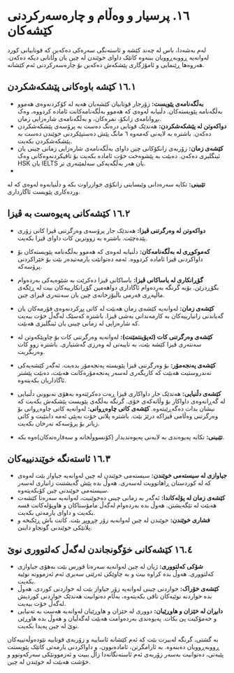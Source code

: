 # ١٦. پرسیار و وەڵام و چارەسەرکردنی کێشەکان

لەم بەشەدا، باس لە چەند کێشە و ئاستەنگی سەرەکی دەکەین کە قوتابیانی کورد لەوانەیە ڕووبەڕوویان ببنەوە کاتێک داوای خوێندن لە چین یان وڵاتانی دیکە دەکەن. هەروەها ڕێنمایی و ئامۆژگاری پێشکەش دەکەین بۆ چارەسەرکردنی ئەم کێشانە.

## ١٦.١ کێشە باوەکانی پێشکەشکردن

- **بەڵگەنامەی پێویست:** زۆرجار قوتابیان کێشەیان هەیە لە کۆکردنەوەی هەموو بەڵگەنامە پێویستەکان. دڵنیابە لەوەی کە هەموو بەڵگەنامەکانت ئامادە کردووە، وەک بڕوانامەی زانکۆ، نمرەکان، و بەڵگەنامەی شارەزایی زمان.
- **دواکەوتن لە پێشکەشکردن:** هەندێک قوتابی درەنگ دەست بە پرۆسەی پێشکەشکردن دەکەن. باشترە بە لایەنی کەمەوە ٦ مانگ پێش دەستپێکردنی خوێندن دەست بە پێشکەشکردن بکەیت.
- **کێشەی زمان:** زۆربەی زانکۆکانی چین داوای بەڵگەنامەی شارەزایی زمانی چینی یان ئینگلیزی دەکەن. دەبێت بە پێشوەخت خۆت ئامادە بکەیت بۆ تاقیکردنەوەکانی وەک HSK یان IELTS یان هەر بەڵگەیەکی سەلمێنەری تر.
-
  
**تێبینی:** تکایە سەرەدانی وێبسایتی زانکۆی خوازراوت بکە و دڵنیابەوە لەوەی کە لە وردەکاری پێویست ئاگارداری.

## ١٦.٢ کێشەکانی پەیوەست بە ڤیزا
- **دواکەوتن لە وەرگرتنی ڤیزا:** هەندێک جار پرۆسەی وەرگرتنی ڤیزا کاتی زۆری پێدەچێت. باشترە بە زووترین کات داوای ڤیزا بکەیت.
- **کەموکوڕی لە بەڵگەنامەکان:** دڵنیابە لەوەی کە هەموو بەڵگەنامە پێویستەکان بۆ داواکردنی ڤیزا ئامادە کردووە. ئەمە دەتوانێت یارمەتیدەر بێت بۆ خێراکردنی پرۆسەکە.
- **گۆڕانکاری لە یاساکانی ڤیزا:** یاساکانی ڤیزا دەکرێت بە شێوەیەکی بەردەوام بگۆڕدرێن. بۆیە گرنگە بەردەوام ئاگاداری دواهەمین گۆڕانکارییەکان بیت لە ڕێگەی ماڵپەڕی فەرمی باڵیۆزخانەی چین یان سەنتەری ڤیزای چین.
- **کێشەی زمان:** لەوانەیە کێشەی زمان هەبێت لە کاتی پڕکردنەوەی فۆرمەکان یان گەیاندنی زانیارییەکان بە کارمەندانی بەشی ڤیزا. باشترە کەسێک لەگەڵ خۆت ببەیت کە شارەزایی لە زمانی چینی یان ئینگلیزی هەبێت.
- **کێشەی وەرگرتنی کات (ئەپۆینتمێنت):** لەوانەیە وەرگرتنی کات بۆ چاوپێکەوتن لە سەنتەری ڤیزا کێشە بێت، بە تایبەتی لە وەرزی گەشتیاری. باشترە زوو کات وەربگریت.
- **کێشەی پەنجەمۆر:** بۆ وەرگرتنی ڤیزا پێویستە پەنجەمۆر بدەیت. ئەگەر کێشەیەکی تەندروستیت هەبێت کە کاریگەری لەسەر پەنجەمۆرەکانت هەبێت، دەبێت پێشتر ئاگاداریان بکەیتەوە.
- **کێشەی دڵنیایی:** هەندێک جار داواکاری ڤیزا ڕەت دەکرێتەوە بەهۆی نەبوونی دڵنیایی لە گەڕانەوەی داواکار بۆ وڵاتەکەی خۆی. گرنگە بەڵگەی پێویست پێشکەش بکەیت کە نیشان بدات دەگەڕێیتەوە.
**کێشەی کاتی چاوەڕوانی:** لەوانەیە کاتی چاوەڕوانی بۆ وەرگرتنی وەڵامی ڤیزاکە درێژ بێت. باشترە پلانی خۆت بەپێی ئەمە دابنێیت و کاتی زیاتر بۆ پرۆسەکە تەرخان بکەیت.
  
- **تێبینی:** تکایە پەیوەندی بە لایەنی پەیوەندیدار (کۆنسووڵخانە و سەفارەتەکان)ەوە بکە.

## ١٦.٣ ئاستەنگە خوێندنییەکان

- **جیاوازی لە سیستەمی خوێندن:** سیستەمی خوێندن لە چین لەوانەیە جیاواز بێت لەوەی کە لە کوردستان ڕاهاتوویت لەسەری. هەوڵ بدە پێش گەیشتنت زانیاری لەسەر سیستەمی خوێندنی چین کۆبکەیتەوە.
- **کێشەی زمان لە پۆلەکاندا:** ئەگەر بە زمانی چینی دەخوێنیت، لەوانەیە سەرەتا کێشەت هەبێت لە تێگەیشتن. هەوڵ بدە بەردەوام لەگەڵ مامۆستاکان و هاوپۆلەکانت قسە بکەیت و داوای یارمەتی بکەیت.
- **فشاری خوێندن:** خوێندن لە چین لەوانەیە زۆر چڕوپڕ بێت. کاتت باش ڕێکبخە و پلانێکی خوێندنی گونجاو دابنێ.

## ١٦.٤ کێشەکانی خۆگونجاندن لەگەڵ کەلتووری نوێ

- **شۆکی کەلتووری:** ژیان لە چین لەوانەیە سەرەتا قورس بێت بەهۆی جیاوازی کەلتووری. هەوڵ بدە کراوە بیت و بە چاوێکی ئەرێنی سەیری ئەم ئەزموونە نوێیە بکەیت.
- **کێشەی خۆراک:** خواردنی چینی لەوانەیە زۆر جیاواز بێت لە خواردنی کوردی. هەوڵ بدە خواردنە نوێیەکان تاقی بکەیتەوە، بەڵام دەتوانیت هەندێک خواردنی کوردیش لەگەڵ خۆت ببەیت.
- **دابڕان لە خێزان و هاوڕێیان:** دووری لە خێزان و هاوڕێیان لەوانەیە هەست بە تەنیایی و خەمۆکیت پێ بکات. پەیوەندی بەردەوامت هەبێت لەگەڵیان و هەوڵ بدە هاوڕێی نوێ لە چین پەیدا بکەیت.

بە گشتی، گرنگە لەبیرت بێت کە ئەم کێشانە ئاساییە و زۆربەی قوتابیە نێودەوڵەتییەکان ڕووبەڕوویان دەبنەوە. بە ئارامگرتن، ئامادەبوون، و داواکردنی یارمەتی کاتێک پێویستت پێیەتی، دەتوانیت بەسەر زۆربەی ئەم ئاستەنگانەدا زاڵ ببیت و ئەزموونێکی سەرکەوتوو و خۆشت هەبێت لە خوێندن لە چین.


